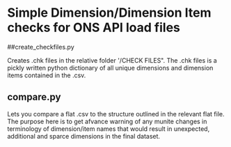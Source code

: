 # Simple Dimension/Dimension Item checks for ONS API load files

##create_checkfiles.py

Creates .chk files in the relative folder '/CHECK FILES". The .chk files is a pickly written python dictionary of all unique dimensions and dimension items contained in the .csv.

## compare.py

Lets you compare a flat .csv to the structure outlined in the relevant flat file. The purpose here is to get afvance warning of any munite changes in terminology of dimension/item names that would result in unexpected, additional and sparce dimensions in the final dataset.

